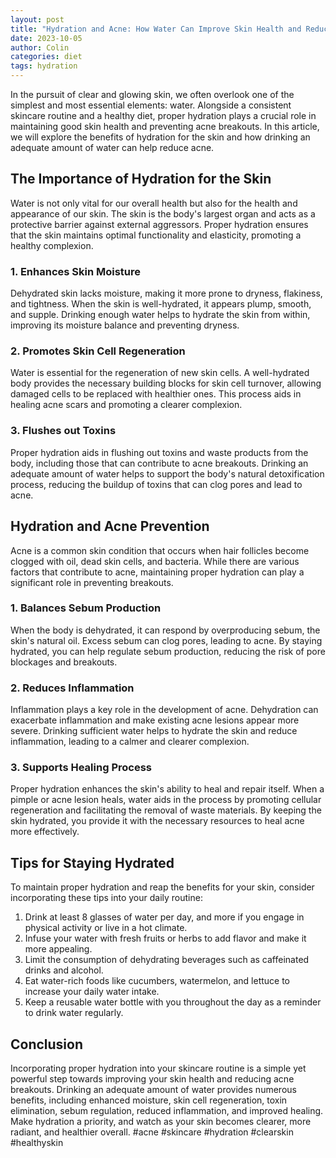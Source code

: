 ```yaml
---
layout: post
title: "Hydration and Acne: How Water Can Improve Skin Health and Reduce Breakouts"
date: 2023-10-05
author: Colin
categories: diet
tags: hydration
---
```


In the pursuit of clear and glowing skin, we often overlook one of the simplest and most essential elements: water. Alongside a consistent skincare routine and a healthy diet, proper hydration plays a crucial role in maintaining good skin health and preventing acne breakouts. In this article, we will explore the benefits of hydration for the skin and how drinking an adequate amount of water can help reduce acne.

## The Importance of Hydration for the Skin

Water is not only vital for our overall health but also for the health and appearance of our skin. The skin is the body's largest organ and acts as a protective barrier against external aggressors. Proper hydration ensures that the skin maintains optimal functionality and elasticity, promoting a healthy complexion.

### 1. Enhances Skin Moisture

Dehydrated skin lacks moisture, making it more prone to dryness, flakiness, and tightness. When the skin is well-hydrated, it appears plump, smooth, and supple. Drinking enough water helps to hydrate the skin from within, improving its moisture balance and preventing dryness.

### 2. Promotes Skin Cell Regeneration

Water is essential for the regeneration of new skin cells. A well-hydrated body provides the necessary building blocks for skin cell turnover, allowing damaged cells to be replaced with healthier ones. This process aids in healing acne scars and promoting a clearer complexion.

### 3. Flushes out Toxins

Proper hydration aids in flushing out toxins and waste products from the body, including those that can contribute to acne breakouts. Drinking an adequate amount of water helps to support the body's natural detoxification process, reducing the buildup of toxins that can clog pores and lead to acne.

## Hydration and Acne Prevention

Acne is a common skin condition that occurs when hair follicles become clogged with oil, dead skin cells, and bacteria. While there are various factors that contribute to acne, maintaining proper hydration can play a significant role in preventing breakouts.

### 1. Balances Sebum Production

When the body is dehydrated, it can respond by overproducing sebum, the skin's natural oil. Excess sebum can clog pores, leading to acne. By staying hydrated, you can help regulate sebum production, reducing the risk of pore blockages and breakouts.

### 2. Reduces Inflammation

Inflammation plays a key role in the development of acne. Dehydration can exacerbate inflammation and make existing acne lesions appear more severe. Drinking sufficient water helps to hydrate the skin and reduce inflammation, leading to a calmer and clearer complexion.

### 3. Supports Healing Process

Proper hydration enhances the skin's ability to heal and repair itself. When a pimple or acne lesion heals, water aids in the process by promoting cellular regeneration and facilitating the removal of waste materials. By keeping the skin hydrated, you provide it with the necessary resources to heal acne more effectively.

## Tips for Staying Hydrated

To maintain proper hydration and reap the benefits for your skin, consider incorporating these tips into your daily routine:

1. Drink at least 8 glasses of water per day, and more if you engage in physical activity or live in a hot climate.
2. Infuse your water with fresh fruits or herbs to add flavor and make it more appealing.
3. Limit the consumption of dehydrating beverages such as caffeinated drinks and alcohol.
4. Eat water-rich foods like cucumbers, watermelon, and lettuce to increase your daily water intake.
5. Keep a reusable water bottle with you throughout the day as a reminder to drink water regularly.

## Conclusion

Incorporating proper hydration into your skincare routine is a simple yet powerful step towards improving your skin health and reducing acne breakouts. Drinking an adequate amount of water provides numerous benefits, including enhanced moisture, skin cell regeneration, toxin elimination, sebum regulation, reduced inflammation, and improved healing. Make hydration a priority, and watch as your skin becomes clearer, more radiant, and healthier overall. #acne #skincare #hydration #clearskin #healthyskin